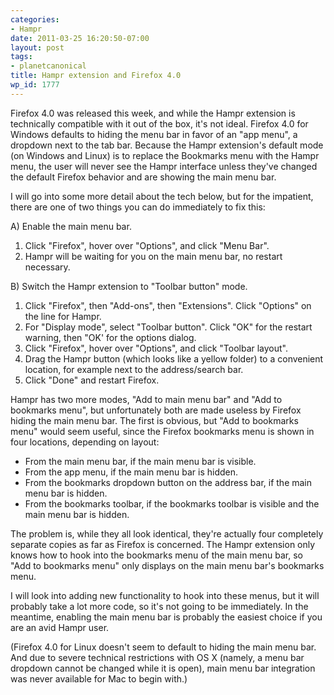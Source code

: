 ```yaml
---
categories:
- Hampr
date: 2011-03-25 16:20:50-07:00
layout: post
tags:
- planetcanonical
title: Hampr extension and Firefox 4.0
wp_id: 1777
---
```

Firefox 4.0 was released this week, and while the Hampr extension is technically compatible with it out of the box, it's not ideal. Firefox 4.0 for Windows defaults to hiding the menu bar in favor of an "app menu", a dropdown next to the tab bar. Because the Hampr extension's default mode (on Windows and Linux) is to replace the Bookmarks menu with the Hampr menu, the user will never see the Hampr interface unless they've changed the default Firefox behavior and are showing the main menu bar.

I will go into some more detail about the tech below, but for the impatient, there are one of two things you can do immediately to fix this:

A) Enable the main menu bar.

  1. Click "Firefox", hover over "Options", and click "Menu Bar".
  2. Hampr will be waiting for you on the main menu bar, no restart necessary.

B) Switch the Hampr extension to "Toolbar button" mode.

  1. Click "Firefox", then "Add-ons", then "Extensions". Click "Options" on the line for Hampr.
  2. For "Display mode", select "Toolbar button". Click "OK" for the restart warning, then "OK' for the options dialog.
  3. Click "Firefox", hover over "Options", and click "Toolbar layout".
  4. Drag the Hampr button (which looks like a yellow folder) to a convenient location, for example next to the address/search bar.
  5. Click "Done" and restart Firefox.

Hampr has two more modes, "Add to main menu bar" and "Add to bookmarks menu", but unfortunately both are made useless by Firefox hiding the main menu bar. The first is obvious, but "Add to bookmarks menu" would seem useful, since the Firefox bookmarks menu is shown in four locations, depending on layout:

  * From the main menu bar, if the main menu bar is visible.
  * From the app menu, if the main menu bar is hidden.
  * From the bookmarks dropdown button on the address bar, if the main menu bar is hidden.
  * From the bookmarks toolbar, if the bookmarks toolbar is visible and the main menu bar is hidden.

The problem is, while they all look identical, they're actually four completely separate copies as far as Firefox is concerned. The Hampr extension only knows how to hook into the bookmarks menu of the main menu bar, so "Add to bookmarks menu" only displays on the main menu bar's bookmarks menu.

I will look into adding new functionality to hook into these menus, but it will probably take a lot more code, so it's not going to be immediately. In the meantime, enabling the main menu bar is probably the easiest choice if you are an avid Hampr user.

(Firefox 4.0 for Linux doesn't seem to default to hiding the main menu bar. And due to severe technical restrictions with OS X (namely, a menu bar dropdown cannot be changed while it is open), main menu bar integration was never available for Mac to begin with.)
